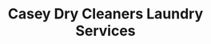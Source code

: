 ---
title: "Casey Dry Cleaners Laundry Services"
url: /cork/casey-dry-cleaners-laundry-services/
shop: laundry
---